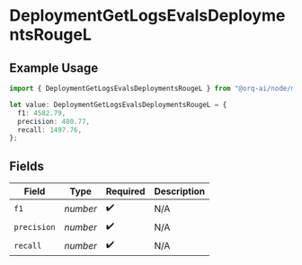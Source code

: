 # DeploymentGetLogsEvalsDeploymentsRougeL

## Example Usage

```typescript
import { DeploymentGetLogsEvalsDeploymentsRougeL } from "@orq-ai/node/models/operations";

let value: DeploymentGetLogsEvalsDeploymentsRougeL = {
  f1: 4582.79,
  precision: 480.77,
  recall: 1497.76,
};
```

## Fields

| Field              | Type               | Required           | Description        |
| ------------------ | ------------------ | ------------------ | ------------------ |
| `f1`               | *number*           | :heavy_check_mark: | N/A                |
| `precision`        | *number*           | :heavy_check_mark: | N/A                |
| `recall`           | *number*           | :heavy_check_mark: | N/A                |